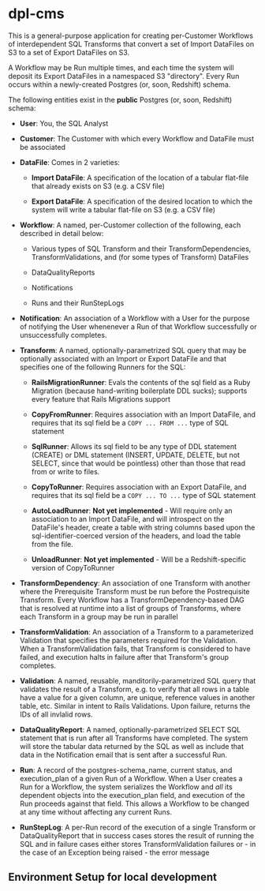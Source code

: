 # dpl-cms

This is a general-purpose application for creating per-Customer Workflows of interdependent SQL Transforms that convert a set of Import DataFiles on S3 to a set of Export DataFiles on S3.

A Workflow may be Run multiple times, and each time the system will deposit its Export DataFiles in a namespaced S3 "directory". Every Run occurs within a newly-created Postgres (or, soon, Redshift) schema.

The following entities exist in the **public** Postgres (or, soon, Redshift) schema:

- **User**: You, the SQL Analyst

- **Customer**: The Customer with which every Workflow and DataFile must be associated

- **DataFile**: Comes in 2 varieties:

  - **Import DataFile**: A specification of the location of a tabular flat-file that already exists on S3 (e.g. a CSV file)

  - **Export DataFile**: A specification of the desired location to which the system will write a tabular flat-file on S3 (e.g. a CSV file)

- **Workflow**: A named, per-Customer collection of the following, each described in detail below:

  - Various types of SQL Transform and their TransformDependencies, TransformValidations, and (for some types of Transform) DataFiles

  - DataQualityReports

  - Notifications

  - Runs and their RunStepLogs

- **Notification**: An association of a Workflow with a User for the purpose of notifying the User whenenever a Run of that Workflow successfully or unsuccessfully completes.

- **Transform**: A named, optionally-parametrized SQL query that may be optionally associated with an Import or Export DataFile and that specifies one of the following Runners for the SQL:

  - **RailsMigrationRunner**: Evals the contents of the sql field as a Ruby Migration (because hand-writing boilerplate DDL sucks); supports every feature that Rails Migrations support

  - **CopyFromRunner**: Requires association with an Import DataFile, and requires that its sql field be a `COPY ... FROM ...` type of SQL statement

  - **SqlRunner**: Allows its sql field to be any type of DDL statement (CREATE) or DML statement (INSERT, UPDATE, DELETE, but not SELECT, since that would be pointless) other than those that read from or write to files.

  - **CopyToRunner**: Requires association with an Export DataFile, and requires that its sql field be a `COPY ... TO ...` type of SQL statement

  - **AutoLoadRunner**: **Not yet implemented** - Will require only an association to an Import DataFile, and will introspect on the DataFile's header, create a table with string columns based upon the sql-identifier-coerced version of the headers, and load the table from the file.

  - **UnloadRunner**: **Not yet implemented** -  Will be a Redshift-specific version of CopyToRunner

- **TransformDependency**: An association of one Transform with another where the Prerequisite Transform must be run before the Postrequisite Transform.  Every Workflow has a TransformDependency-based DAG that is resolved at runtime into a list of groups of Transforms, where each Transform in a group may be run in parallel

- **TransformValidation**: An association of a Transform to a parameterized Validation that specifies the parameters required for the Validation.  When a TransformValidation fails, that Transform is considered to have failed, and execution halts in failure after that Transform's group completes.

- **Validation**: A named, reusable, manditorily-parametrized SQL query that validates the result of a Transform, e.g. to verify that all rows in a table have a value for a given column, are unique, reference values in another table, etc.  Similar in intent to Rails Validations.  Upon failure, returns the IDs of all invlalid rows.

- **DataQualityReport**: A named, optionally-parametrized SELECT SQL statement that is run after all Transforms have completed.  The system will store the tabular data returned by the SQL as well as include that data in the Notification email that is sent after a successful Run.

- **Run**: A record of the postgres-schema_name, current status, and execution_plan of a given Run of a Workflow.  When a User creates a Run for a Workflow, the system serializes the Workflow and *all* its dependent objects into the execution_plan field, and execution of the Run proceeds against that field.  This allows a Workflow to be changed at any time without affecting any current Runs.

- **RunStepLog**: A per-Run record of the execution of a single Transform or DataQualityReport that in success cases stores the result of running the SQL and in failure cases either stores TransformValidation failures or - in the case of an Exception being raised - the error message

## Environment Setup for local development
